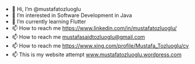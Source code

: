 - 👋 Hi, I’m @mustafatozluoglu
- 👀 I’m interested in Software Development in Java
- 🌱 I’m currently learning Flutter
- 📫 How to reach me https://www.linkedin.com/in/mustafatozluoglu/
- 📫 How to reach me mustafasaidtozluoglu@gmail.com
- 📫 How to reach me https://www.xing.com/profile/Mustafa_Tozluoglu/cv
- 📫 This is my website attempt www.mustafatozluoglu.wordpress.com

<!---
mustafatozluoglu/mustafatozluoglu is a ✨ special ✨ repository because its `README.md` (this file) appears on your GitHub profile.
You can click the Preview link to take a look at your changes.
--->

